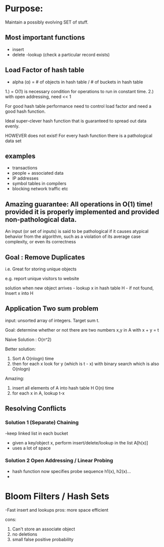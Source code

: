 

# Purpose:
Maintain a possibly evolving SET of stuff.

## Most important functions
- insert
- delete
-lookup (check a particular record exists)

## Load Factor of hash table
- alpha (α) = # of objects in hash table / # of buckets in hash table

1.) = O(1) is necessary condition for operations to run in constant time.
2.) with open addressing, need << 1

For good hash table performance need to control load factor and need a good hash function.

Ideal super-clever hash function that is guaranteed to spread out data evenly.

HOWEVER does not exist! For every hash function there is a pathological data set

## examples
- transactions
- people + associated data
- IP addresses
- symbol tables in compilers
- blocking network traffic etc

## Amazing guarantee: All operations in O(1) time! provided it is properly implemented and provided non-pathological data.

An input (or set of inputs) is said to be pathological if it causes atypical behavior from the algorithm, such as a violation of its average case complexity, or even its correctness



## Goal : Remove Duplicates
i.e. Great for storing unique objects

e.g. report unique visitors to website

solution when new object arrives
    - lookup x in hash table H
    - if not found, Insert x into H

## Application Two sum problem

input: unsorted array of integers. Target sum t.

Goal: determine whether or not there are two numbers x,y in A with x + y = t

Naive Solution : O(n^2)

Better solution:
1. Sort A O(nlogn) time
2. then for each x look for y (which is t - x) with binary search which is also O(nlogn)

Amazing:
1. insert all elements of A into hash table H O(n) time
2. for each x in A, lookup t-x


## Resolving Conflicts

### Solution 1 (Separate) Chaining
-keep linked list in each bucket
- given a key/object x, perform insert/delete/lookup in the list A[h(x)]
- uses a lot of space

### Solution 2 Open Addressing / Linear Probing
- hash function now specifies probe sequence h1(x), h2(x)...
-



# Bloom Filters / Hash Sets

-Fast insert and lookups
pros:
more space efficient

cons:
1. Can't store an associate object
2. no deletions
3. small false positive probability
